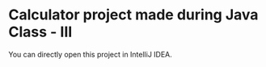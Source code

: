 # Calculator project made during Java Class - III

You can directly open this project in IntelliJ IDEA.
